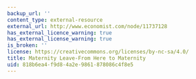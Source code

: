 ```yaml
---
backup_url: ''
content_type: external-resource
external_url: http://www.economist.com/node/11737128
has_external_licence_warning: true
has_external_license_warning: true
is_broken: ''
license: https://creativecommons.org/licenses/by-nc-sa/4.0/
title: Maternity Leave-From Here to Maternity
uid: 818b6ea4-f9d8-4a2e-9861-878086c4f8e5
---
```

